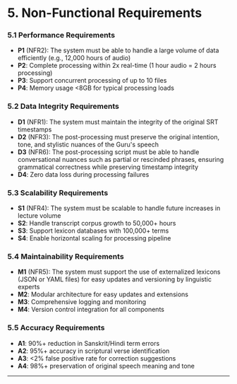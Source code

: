 # 5. Non-Functional Requirements

### 5.1 Performance Requirements
- **P1** (NFR2): The system must be able to handle a large volume of data efficiently (e.g., 12,000 hours of audio)
- **P2**: Complete processing within 2x real-time (1 hour audio = 2 hours processing)
- **P3**: Support concurrent processing of up to 10 files
- **P4**: Memory usage <8GB for typical processing loads

### 5.2 Data Integrity Requirements
- **D1** (NFR1): The system must maintain the integrity of the original SRT timestamps
- **D2** (NFR3): The post-processing must preserve the original intention, tone, and stylistic nuances of the Guru's speech
- **D3** (NFR6): The post-processing script must be able to handle conversational nuances such as partial or rescinded phrases, ensuring grammatical correctness while preserving timestamp integrity
- **D4**: Zero data loss during processing failures

### 5.3 Scalability Requirements
- **S1** (NFR4): The system must be scalable to handle future increases in lecture volume
- **S2**: Handle transcript corpus growth to 50,000+ hours
- **S3**: Support lexicon databases with 100,000+ terms
- **S4**: Enable horizontal scaling for processing pipeline

### 5.4 Maintainability Requirements
- **M1** (NFR5): The system must support the use of externalized lexicons (JSON or YAML files) for easy updates and versioning by linguistic experts
- **M2**: Modular architecture for easy updates and extensions
- **M3**: Comprehensive logging and monitoring
- **M4**: Version control integration for all components

### 5.5 Accuracy Requirements
- **A1**: 90%+ reduction in Sanskrit/Hindi term errors
- **A2**: 95%+ accuracy in scriptural verse identification
- **A3**: <2% false positive rate for correction suggestions
- **A4**: 98%+ preservation of original speech meaning and tone

---
